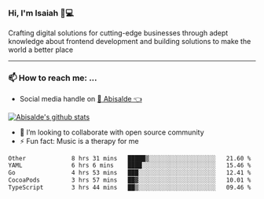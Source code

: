 ### Hi, I'm Isaiah 🌻💻

<!--
<img src="https://res.cloudinary.com/abisalde/image/upload/c_scale,h_311,w_816/v1616039512/Abisalde_github.gif" alt="Isaiah Abiodun (Abisalde) small video about his profile on Github"> 
-->

Crafting digital solutions for cutting-edge businesses through adept knowledge about frontend development and building solutions to make the world a better place
<hr>

### 📫 How to reach me: ...
- Social media handle on <a href="https://twitter.com/abisalde">🔔  Abisalde   👈</a>


[![Abisalde's github stats](https://github-readme-stats.vercel.app/api?username=abisalde)](https://github.com/abisalde/github-readme-stats)

- 👯 I’m looking to collaborate with open source community
- ⚡ Fun fact: Music is a therapy for me


<!--
**abisalde/Abisalde** is a ✨ _special_ ✨ repository because its `README.md` (this file) appears on your GitHub profile.

Here are some ideas to get you started:


- 👯 I’m looking to collaborate with open source community
- 🤔 I’m looking for help with ...
- 💬 Ask me about ...
- 📫 How to reach me: ...
- 😄 Pronouns: ...
- ⚡ Fun fact: ...
-->

<!--START_SECTION:waka-->

```txt
Other             8 hrs 31 mins   █████▒░░░░░░░░░░░░░░░░░░░   21.60 %
YAML              6 hrs 6 mins    ████░░░░░░░░░░░░░░░░░░░░░   15.46 %
Go                4 hrs 53 mins   ███░░░░░░░░░░░░░░░░░░░░░░   12.41 %
CocoaPods         3 hrs 57 mins   ██▓░░░░░░░░░░░░░░░░░░░░░░   10.01 %
TypeScript        3 hrs 44 mins   ██▒░░░░░░░░░░░░░░░░░░░░░░   09.46 %
```

<!--END_SECTION:waka-->


